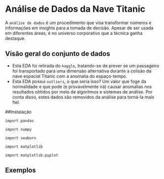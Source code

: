 # Análise de Dados da Nave Titanic

A ```análise de dados``` é um procedimento que visa transformar números e informações em insights para a tomada de decisão. Apesar de ser usada em diferentes áreas, é no universo corporativo que a técnica ganha destaque.

## Visão geral do conjunto de dados

- Esta EDA foi retirada do ```kaggle```, tratando-se de prever se um passageiro foi transportado para uma dimensão alternativa durante a colisão da nave espacial Titanic com a anomalia do espaço-tempo.
- Esta EDA possui ```outliers```, o que seria isso? Um valor que foge da normalidade e que pode (e provavelmente irá) causar anomalias nos resultados obtidos por meio de algoritmos e sistemas de análise. Por conta disso, estes dados são removidos da análise para torná-la mais fiel.

##Instalação

```import pandas```

```import numpy```

```import seaborn```

```import matplotlib```

```import matplotlib.pyplot```

## Exemplos




